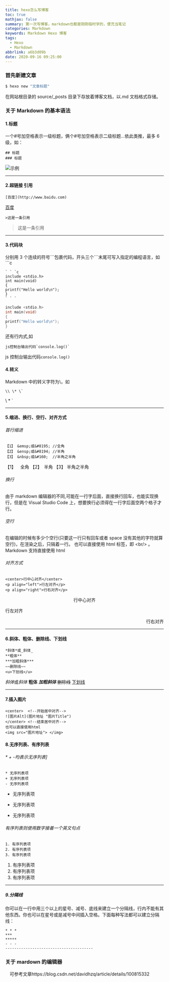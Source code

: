 ```yaml
---
title: hexo怎么写博客
toc: true
mathjax: false
summary: 第一次写博客，markdown也都是刚刚临时学的，便充当笔记
categories: Markdown
keywords: Markdown Hexo 博客
tags:
  - Hexo
  - Markdown
abbrlink: a6b3d09b
date: 2020-09-16 09:25:00
---
```


### 首先新建文章

```bash
$ hexo new "文章标题"
```

<!--more-->

在网站根目录的 source/\_posts 目录下存放着博客文档，以.md 文档格式存储。

### 关于 Markdown 的基本语法

#### 1.标题

一个#号加空格表示一级标题，俩个#号加空格表示二级标题...依此类推，最多 6 级，如：

```
## 标题
### 标题
```

![示例](https://myblog-1303177382.cos.ap-chongqing.myqcloud.com/blogpostimg/%24RGTQS1O.png "e")

---

#### 2.超链接 引用

```
[百度](http://www.baidu.com)
```

[百度](http://www.baidu.com)

```
>这是一条引用
```

> 这是一条引用

---

#### 3.代码块

分别用 3 个连续的符号\`\`\`包裹代码，开头三个\`\`\`末尾可写入指定的编程语言，如\`\`\`c

```
` ` `c
include <stdio.h>
int main(void)
{
printf("Hello world\n");
}
` ` `
```

```c
include <stdio.h>
int main(void)
{
printf("Hello world\n");
}
```

还有行内式,如

```
js控制台输出代码`console.log()`
```

js 控制台输出代码`console.log()`

#### 4.转义

Markdown 中的转义字符为\，如

```
\\ \* \`
```

\\ \* \`

---

#### 5.缩进、换行、空行、对齐方式

###### 首行缩进

```
【1】 &emsp;或&#8195; //全角
【2】 &ensp;或&#8194; //半角
【3】 &nbsp;或&#160;  //半角之半角
```

【1】&emsp;全角
【2】&ensp;半角
【3】&nbsp;半角之半角

###### 换行

由于 markdown 编辑器的不同,可能在一行字后面，直接换行回车，也能实现换行，但是在 Visual Studio Code 上，想要换行必须得在一行字后面空两个格子才行。

###### 空行

在编辑的时候有多少个空行(只要这一行只有回车或者 space 没有其他的字符就算空行)，在渲染之后，只隔着一行。
也可以直接使用 html 标签，即 \<br/> 。Markdown 支持直接使用 html

###### 对齐方式

```
<center>行中心对齐</center>
<p align="left">行左对齐</p>
<p align="right">行右对齐</p>
```

<center>行中心对齐</center>
<p align="left">行左对齐</p>
<p align="right">行右对齐</p>

---

#### 6.斜体、粗体、删除线、下划线

```
*斜体*或_斜体_
**粗体**
***加粗斜体***
~~删除线~~
<u>下划线</u>
```

*斜体*或*斜体* **粗体** **_加粗斜体_** ~~删除线~~
<u>下划线</u>

---

#### 7.插入图片

```
<center>  <!--开始居中对齐-->
![图片Alt](图片地址 "图片Title")
</center> <!--结束居中对齐-->
也可以直接使用html
<img src="图片地址"> </img>
```

#### 8.无序列表、有序列表

###### \* + -均表示无序列表]

```
* 无序列表项
+ 无序列表项
- 无序列表项
```

- 无序列表项

* 无序列表项

- 无序列表项

###### 有序列表则使用数字接着一个英文句点

```
1. 有序列表项
2. 有序列表项
3. 有序列表项
```

1. 有序列表项
2. 有序列表项
3. 有序列表项

---

##### 9.分隔线

你可以在一行中用三个以上的星号、减号、底线来建立一个分隔线，行内不能有其他东西。你也可以在星号或是减号中间插入空格。下面每种写法都可以建立分隔线：

```
* * *
***
*****
- - -
---------------------------------------
```

### 关于 mardown 的编辑器

&emsp;可参考文章https://blog.csdn.net/davidhzq/article/details/100815332
